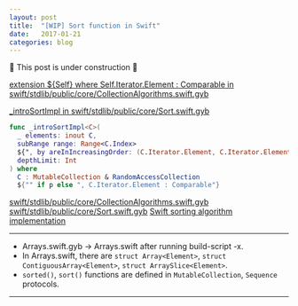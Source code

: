 ```yaml
---
layout: post
title:  "[WIP] Sort function in Swift"
date:   2017-01-21
categories: blog
---
```


🚧 This post is under construction 🚧


[extension ${Self} where Self.Iterator.Element : Comparable in swift/stdlib/public/core/CollectionAlgorithms.swift.gyb][1]

[\_introSortImpl<C> in swift/stdlib/public/core/Sort.swift.gyb][2]

```swift
func _introSortImpl<C>(
  _ elements: inout C,
  subRange range: Range<C.Index>
  ${", by areInIncreasingOrder: (C.Iterator.Element, C.Iterator.Element) -> Bool" if p else ""},
  depthLimit: Int
) where
  C : MutableCollection & RandomAccessCollection
  ${"" if p else ", C.Iterator.Element : Comparable"}
```

[swift/stdlib/public/core/CollectionAlgorithms.swift.gyb][3]
[swift/stdlib/public/core/Sort.swift.gyb][4]
[Swift sorting algorithm implementation][5]

---

- Arrays.swift.gyb -> Arrays.swift after running build-script -x.
- In Arrays.swift, there are `struct Array<Element>`, `struct ContiguousArray<Element>`, `struct ArraySlice<Element>`.
- `sorted()`, `sort()` functions are defined in `MutableCollection`, `Sequence` protocols.

---



[1]: https://github.com/apple/swift/blob/adc54c8a4d13fbebfeb68244bac401ef2528d6d0/stdlib/public/core/CollectionAlgorithms.swift.gyb#L261-L266
[2]: https://github.com/apple/swift/blob/master/stdlib/public/core/Sort.swift.gyb#L227-L269
[3]: https://github.com/apple/swift/blob/adc54c8a4d13fbebfeb68244bac401ef2528d6d0/stdlib/public/core/CollectionAlgorithms.swift.gyb
[4]: https://github.com/apple/swift/blob/master/stdlib/public/core/Sort.swift.gyb
[5]: http://stackoverflow.com/questions/27677026/swift-sorting-algorithm-implementation
